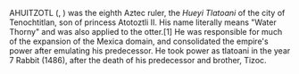 AHUITZOTL (, ) was the eighth Aztec ruler, the _Hueyi Tlatoani_ of the city of Tenochtitlan, son of princess Atotoztli II. His name literally means "Water Thorny" and was also applied to the otter.[1] He was responsible for much of the expansion of the Mexica domain, and consolidated the empire's power after emulating his predecessor. He took power as tlatoani in the year 7 Rabbit (1486), after the death of his predecessor and brother, Tizoc.

